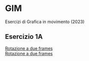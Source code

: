 # GIM
Esercizi di Grafica in movimento (2023)

## Esercizio 1A
[Rotazione a due frames](Esercizio_1A/rotazione_2.html)  
[Rotazione a due frames](Esercizio_1A/rotazione_3.html)  
